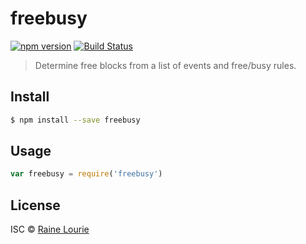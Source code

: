 # freebusy
[![npm version](https://img.shields.io/npm/v/freebusy.svg)](https://npmjs.org/package/freebusy) 
[![Build Status](https://travis-ci.org/metaraine/freebusy.svg?branch=master)](https://travis-ci.org/metaraine/freebusy)

> Determine free blocks from a list of events and free/busy rules.


## Install

```sh
$ npm install --save freebusy
```


## Usage

```js
var freebusy = require('freebusy')
```


## License

ISC © [Raine Lourie](https://github.com/metaraine)
